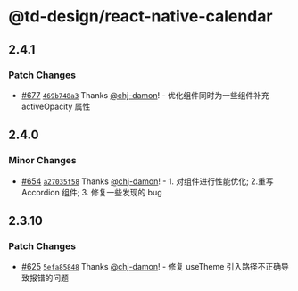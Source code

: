 # @td-design/react-native-calendar

## 2.4.1

### Patch Changes

- [#677](https://github.com/thundersdata-frontend/td-design/pull/677) [`469b748a3`](https://github.com/thundersdata-frontend/td-design/commit/469b748a33b288afc288be969a193eae0e2f6d13) Thanks [@chj-damon](https://github.com/chj-damon)! - 优化组件同时为一些组件补充 activeOpacity 属性

## 2.4.0

### Minor Changes

- [#654](https://github.com/thundersdata-frontend/td-design/pull/654) [`a27035f58`](https://github.com/thundersdata-frontend/td-design/commit/a27035f58266c625742c9d03171cedbb913ac199) Thanks [@chj-damon](https://github.com/chj-damon)! - 1. 对组件进行性能优化; 2.重写 Accordion 组件; 3. 修复一些发现的 bug

## 2.3.10

### Patch Changes

- [#625](https://github.com/thundersdata-frontend/td-design/pull/625) [`5efa85848`](https://github.com/thundersdata-frontend/td-design/commit/5efa858485f78542b293404baa504e11182830bb) Thanks [@chj-damon](https://github.com/chj-damon)! - 修复 useTheme 引入路径不正确导致报错的问题
